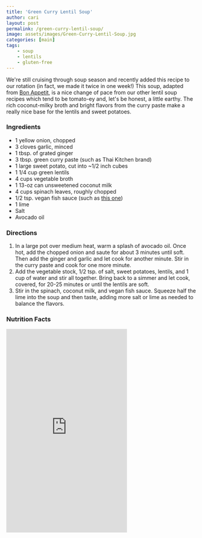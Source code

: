 ```yaml
---
title: 'Green Curry Lentil Soup'
author: cari
layout: post
permalink: /green-curry-lentil-soup/
image: assets/images/Green-Curry-Lentil-Soup.jpg
categories: [main]
tags:
    - soup
    - lentils
    - gluten-free
---
```


We're still cruising through soup season and recently added this recipe to our rotation (in fact, we made it twice in one week!) This soup, adapted from [Bon Appetit](https://www.bonappetit.com/recipe/green-curry-lentil-soup), is a nice change of pace from our other lentil soup recipes which tend to be tomato-ey and, let's be honest, a little earthy. The rich coconut-milky broth and bright flavors from the curry paste make a really nice base for the lentils and sweet potatoes.

<h3> Ingredients </h3>

- 1 yellow onion, chopped
- 3 cloves garlic, minced
- 1 tbsp. of grated ginger
- 3 tbsp. green curry paste (such as Thai Kitchen brand)
- 1 large sweet potato, cut into ~1/2 inch cubes
- 1 1/4 cup green lentils
- 4 cups vegetable broth
- 1 13-oz can unsweetened coconut milk
- 4 cups spinach leaves, roughly chopped
- 1/2 tsp. vegan fish sauce (such as [this one](https://shop.oceanshalo.com/products/vegan-fish-sauce))
- 1 lime
- Salt
- Avocado oil

<h3> Directions </h3>

1. In a large pot over medium heat, warm a splash of avocado oil. Once hot, add the chopped onion and saute for about 3 minutes until soft. Then add the ginger and garlic and let cook for another minute. Stir in the curry paste and cook for one more minute.
2. Add the vegetable stock, 1/2 tsp. of salt, sweet potatoes, lentils, and 1 cup of water and stir all together. Bring back to a simmer and let cook, covered, for 20-25 minutes or until the lentils are soft.
3. Stir in the spinach, coconut milk, and vegan fish sauce. Squeeze half the lime into the soup and then taste, adding more salt or lime as needed to balance the flavors.

<h3> Nutrition Facts </h3>

<iframe title="CRONOMETER.com" width="320" height="540" src="https://cronometer.com/facts.html?food=33943539&measure=96514595&labelType=AMERICAN_2016" frameborder="0"></iframe>

